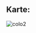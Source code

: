## Karte:
![colo2](https://user-images.githubusercontent.com/47994572/127406033-05781d92-1a01-45c0-bd8c-7be481ef6261.PNG)
